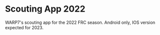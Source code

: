 # Scouting App 2022

WARP7's scouting app for the 2022 FRC season.
Android only, IOS version expected for 2023.
